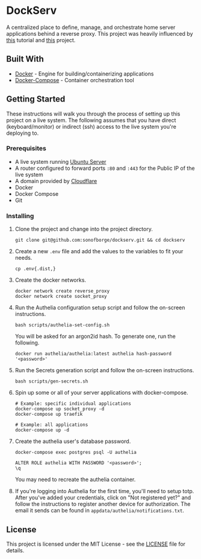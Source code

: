 # DockServ

A centralized place to define, manage, and orchestrate home server applications behind a reverse proxy.
This project was heavily
influenced by
[this](https://www.smarthomebeginner.com/traefik-2-docker-tutorial/)
tutorial and
[this](https://github.com/htpcBeginner/docker-traefik)
project.

## Built With

*   [Docker](https://docs.docker.com/get-docker/) - Engine for building/containerizing applications
*   [Docker-Compose](https://docs.docker.com/compose/install/) - Container orchestration tool

## Getting Started

These instructions will walk you through the process of setting up this project on a live system.
The following assumes that you have direct (keyboard/monitor) or indirect (ssh) access to the live system you're 
deploying to.

### Prerequisites

*   A live system running [Ubuntu Server](https://ubuntu.com/download/server)
*   A router configured to forward ports `:80` and `:443` for the Public IP of the live system
*   A domain provided by [Cloudflare](https://www.cloudflare.com)
*   Docker
*   Docker Compose
*   Git

### Installing

1.  Clone the project and change into the project directory.

    ```shell
    git clone git@github.com:sonofborge/dockserv.git && cd dockserv
    ```

2.  Create a new `.env` file and add the values to the variables to fit your needs.

    ```shell
    cp .env{.dist,}
    ```

3.  Create the docker networks.

    ```shell
    docker network create reverse_proxy
    docker network create socket_proxy
    ```

4.  Run the Authelia configuration setup script and follow the on-screen instructions.

    ```shell
    bash scripts/authelia-set-config.sh
    ```
   
    You will be asked for an argon2id hash. To generate one, run the following.

    ```shell
    docker run authelia/authelia:latest authelia hash-password '<password>'
    ```

5.  Run the Secrets generation script and follow the on-screen instructions.

    ```shell
    bash scripts/gen-secrets.sh
    ```

6.  Spin up some or all of your server applications with docker-compose.

    ```shell
    # Example: specific individual applications
    docker-compose up socket_proxy -d
    docker-compose up traefik
    ```

    ```shell
    # Example: all applications
    docker-compose up -d
    ```

7.  Create the authelia user's database password.

    ```shell
    docker-compose exec postgres psql -U authelia
    ```
    ```shell
    ALTER ROLE authelia WITH PASSWORD '<password>';
    \q
    ```

    You may need to recreate the authelia container.

8.  If you're logging into Authelia for the first time, you'll need to setup totp.
    After you've added your credentials, click on "Not registered yet?" and follow the instructions to register another
    device for authorization. The email it sends can be found in `appdata/authelia/notifications.txt`.
    

## License

This project is licensed under the MIT License - see the [LICENSE](./LICENSE) file for details.
